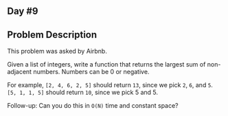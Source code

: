 ## Day #9
  
Problem Description
---
  
This problem was asked by Airbnb.
  
Given a list of integers, write a function that returns the largest sum of non-adjacent numbers. Numbers can be 0 or negative.
  
For example, `[2, 4, 6, 2, 5]` should return `13`, since we pick `2`, `6`, and `5`. `[5, 1, 1, 5]` should return `10`, since we pick 5 and 5.
  
Follow-up: Can you do this in `O(N)` time and constant space?